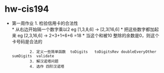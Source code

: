 # hw-cis194

* 第一周作业 1. 检验信用卡的合法性  
                 * 从右边开始隔一个数字乘以2  eg [1,3,8,6] -> [2,3[16,6]
                 * 把这些数字都加起来 eg  [2,3,16,6] -> 2+3+1+6+6 =18
                 * 当这个和被10 整除的余数是0，则这个卡号码是合法的

              2. 定义一些简单函数  toDigits   toDigitsRev doubleEveryOther  sumDigits  validate
              3. 解汉诺塔问题
              4. 选作 四阶汉诺塔
